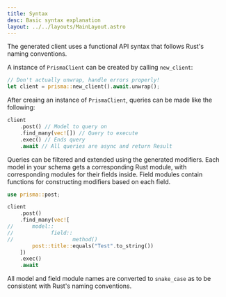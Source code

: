 ```yaml
---
title: Syntax
desc: Basic syntax explanation
layout: ../../layouts/MainLayout.astro
---
```


The generated client uses a functional API syntax that follows Rust's naming conventions.

A instance of `PrismaClient` can be created by calling `new_client`:

```rust
// Don't actually unwrap, handle errors properly!
let client = prisma::new_client().await.unwrap();
```

After creaing an instance of `PrismaClient`, queries can be made like the following:

```rust
client
    .post() // Model to query on
    .find_many(vec![]) // Query to execute
    .exec() // Ends query
    .await // All queries are async and return Result
```

Queries can be filtered and extended using the generated modifiers.
Each model in your schema gets a corresponding Rust module, with corresponding modules for their fields inside.
Field modules contain functions for constructing modifiers based on each field.


```rust
use prisma::post;

client
    .post()
    .find_many(vec![
//      model::
//            field::
//                   method()
        post::title::equals("Test".to_string())
    ])
    .exec()
    .await
```   

All model and field module names are converted to `snake_case` as to be consistent with Rust's naming conventions.
